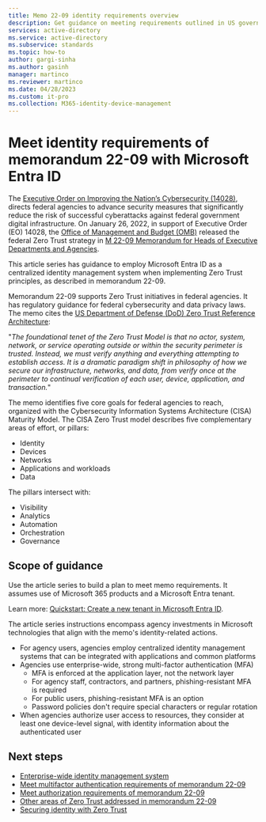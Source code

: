 ```yaml
---
title: Memo 22-09 identity requirements overview
description: Get guidance on meeting requirements outlined in US government OMB memorandum 22-09.
services: active-directory
ms.service: active-directory
ms.subservice: standards
ms.topic: how-to
author: gargi-sinha
ms.author: gasinh
manager: martinco
ms.reviewer: martinco
ms.date: 04/28/2023
ms.custom: it-pro
ms.collection: M365-identity-device-management
---
```


# Meet identity requirements of memorandum 22-09 with Microsoft Entra ID

The [Executive Order on Improving the Nation’s Cybersecurity (14028)](https://www.whitehouse.gov/briefing-room/presidential-actions/2021/05/12/executive-order-on-improving-the-nations-cybersecurity), directs federal agencies to advance security measures that significantly reduce the risk of successful cyberattacks against federal government digital infrastructure. On January 26, 2022, in support of Executive Order (EO) 14028, the [Office of Management and Budget (OMB)](https://www.whitehouse.gov/omb/) released the federal Zero Trust strategy in [M 22-09 Memorandum for Heads of Executive Departments and Agencies](https://www.whitehouse.gov/wp-content/uploads/2022/01/M-22-09.pdf). 

This article series has guidance to employ Microsoft Entra ID as a centralized identity management system when implementing Zero Trust principles, as described in memorandum 22-09. 

Memorandum 22-09 supports Zero Trust initiatives in federal agencies. It has regulatory guidance for federal cybersecurity and data privacy laws. The memo cites the [US Department of Defense (DoD) Zero Trust Reference Architecture](https://cloudsecurityalliance.org/artifacts/dod-zero-trust-reference-architecture/): 

"*The foundational tenet of the Zero Trust Model is that no actor, system, network, or service operating outside or within the security perimeter is trusted. Instead, we must verify anything and everything attempting to establish access. It is a dramatic paradigm shift in philosophy of how we secure our infrastructure, networks, and data, from verify once at the perimeter to continual verification of each user, device, application, and transaction.*"

The memo identifies five core goals for federal agencies to reach, organized with the Cybersecurity Information Systems Architecture (CISA) Maturity Model. The CISA Zero Trust model describes five complementary areas of effort, or pillars: 

* Identity
* Devices 
* Networks
* Applications and workloads
* Data

The pillars intersect with: 

* Visibility
* Analytics
* Automation 
* Orchestration
* Governance

## Scope of guidance

Use the article series to build a plan to meet memo requirements. It assumes use of Microsoft 365 products and a Microsoft Entra tenant. 

Learn more: [Quickstart: Create a new tenant in Microsoft Entra ID](~/fundamentals/create-new-tenant.md).

The article series instructions encompass agency investments in Microsoft technologies that align with the memo's identity-related actions.

* For agency users, agencies employ centralized identity management systems that can be integrated with applications and common platforms
*  Agencies use enterprise-wide, strong multi-factor authentication (MFA)
   *  MFA is enforced at the application layer, not the network layer
   *  For agency staff, contractors, and partners, phishing-resistant MFA is required
   *  For public users, phishing-resistant MFA is an option
   *  Password policies don't require special characters or regular rotation
* When agencies authorize user access to resources, they consider at least one device-level signal, with identity information about the authenticated user

 
## Next steps

* [Enterprise-wide identity management system](memo-22-09-enterprise-wide-identity-management-system.md)
* [Meet multifactor authentication requirements of memorandum 22-09](memo-22-09-multi-factor-authentication.md)
* [Meet authorization requirements of memorandum 22-09](memo-22-09-authorization.md)
* [Other areas of Zero Trust addressed in memorandum 22-09](memo-22-09-other-areas-zero-trust.md)
* [Securing identity with Zero Trust](/security/zero-trust/deploy/identity)
